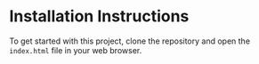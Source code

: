 # Installation Instructions

To get started with this project, clone the repository and open the `index.html` file in your web browser.
